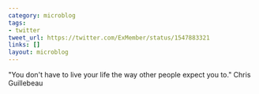 ```yaml
---
category: microblog
tags:
- twitter
tweet_url: https://twitter.com/ExMember/status/1547883321
links: []
layout: microblog
---
```

"You don't have to live your life the way other people expect you to." Chris Guillebeau
